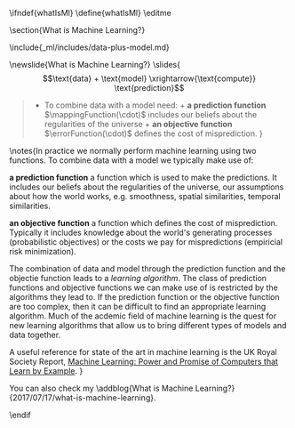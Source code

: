 \ifndef{whatIsMl}
\define{whatIsMl}
\editme

\section{What is Machine Learning?}

\include{_ml/includes/data-plus-model.md}

\newslide{What is Machine Learning?}
\slides{
$$\text{data} + \text{model} \xrightarrow{\text{compute}} \text{prediction}$$

> - To combine data with a model need:
      + **a prediction function** $\mappingFunction(\cdot)$ includes our beliefs about the regularities of the universe
      + **an objective function** $\errorFunction(\cdot)$ defines the cost of misprediction.
}

\notes{In practice we normally perform machine learning using two functions. To combine data with a model we typically make use of:

**a prediction function** a function which is used to make the predictions. It includes our beliefs about the regularities of the universe, our assumptions about how the world works, e.g. smoothness, spatial similarities, temporal similarities.

**an objective function** a function which defines the cost of misprediction. Typically it includes knowledge about the world's generating processes (probabilistic objectives) or the costs we pay for mispredictions (empiricial risk minimization).

The combination of data and model through the prediction function and the objectie function leads to a *learning algorithm*. The class of prediction functions and objective functions we can make use of is restricted by the algorithms they lead to. If the prediction function or the objective function are too complex, then it can be difficult to find an appropriate learning algorithm. Much of the acdemic field of machine learning is the quest for new learning algorithms that allow us to bring different types of models and data together.

A useful reference for state of the art in machine learning is the UK Royal Society Report, [Machine Learning: Power and Promise of Computers that Learn by Example](https://royalsociety.org/~/media/policy/projects/machine-learning/publications/machine-learning-report.pdf).
}

You can also check my \addblog{What is Machine Learning?}{2017/07/17/what-is-machine-learning}.

\endif
